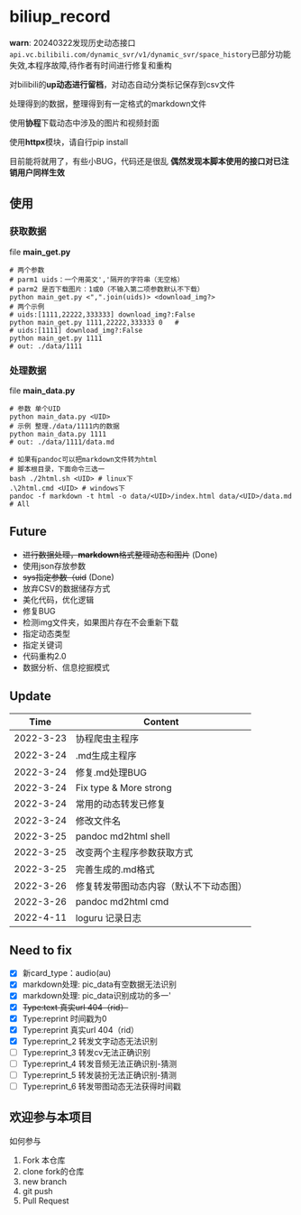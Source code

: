 # biliup_record

**warn**: 20240322发现历史动态接口`api.vc.bilibili.com/dynamic_svr/v1/dynamic_svr/space_history`已部分功能失效,本程序故障,待作者有时间进行修复和重构

对bilibili的**up动态进行留档**，对动态自动分类标记保存到csv文件

处理得到的数据，整理得到有一定格式的markdown文件

使用**协程**下载动态中涉及的图片和视频封面

使用**httpx**模块，请自行pip install

目前能将就用了，有些小BUG，代码还是很乱
**偶然发现本脚本使用的接口对已注销用户同样生效**
## 使用
### 获取数据
file  **main_get.py**
```shell
# 两个参数
# parm1 uids：一个用英文','隔开的字符串（无空格）
# parm2 是否下载图片：1或0（不输入第二项参数默认不下载）
python main_get.py <",".join(uids)> <download_img?>
# 两个示例
# uids:[1111,22222,333333] download_img?:False
python main_get.py 1111,22222,333333 0   #
# uids:[1111] download_img?:False
python main_get.py 1111
# out: ./data/1111
```
### 处理数据
file  **main_data.py**
~~~shell
# 参数 单个UID
python main_data.py <UID>
# 示例 整理./data/1111内的数据
python main_data.py 1111
# out: ./data/1111/data.md

# 如果有pandoc可以把markdown文件转为html
# 脚本根目录，下面命令三选一
bash ./2html.sh <UID> # linux下
.\2html.cmd <UID> # windows下
pandoc -f markdown -t html -o data/<UID>/index.html data/<UID>/data.md # All
~~~

## Future

* ~~进行数据处理，**markdown**格式整理动态和图片~~ (Done)
* 使用json存放参数
* ~~sys指定参数（uid~~ (Done)
* 放弃CSV的数据储存方式
* 美化代码，优化逻辑
* 修复BUG
* 检测img文件夹，如果图片存在不会重新下载
* 指定动态类型
* 指定关键词
* 代码重构2.0
* 数据分析、信息挖掘模式

## Update

|Time|Content|
|----|----|
|2022-3-23|协程爬虫主程序|
|2022-3-24|.md生成主程序|
|2022-3-24|修复.md处理BUG|
|2022-3-24|Fix type & More strong|
|2022-3-24|常用的动态转发已修复|
|2022-3-24|修改文件名|
|2022-3-25|pandoc md2html shell|
|2022-3-25|改变两个主程序参数获取方式|
|2022-3-25|完善生成的.md格式|
|2022-3-26|修复转发带图动态内容（默认不下动态图）|
|2022-3-26|pandoc md2html cmd|
|2022-4-11|loguru 记录日志|


## Need to fix

- [x] 新card_type：audio(au)
- [x] markdown处理: pic_data有空数据无法识别
- [x] markdown处理: pic_data识别成功的多一'
- [x] ~~Type:text 真实url 404（rid）~~
- [x] Type:reprint 时间戳为0
- [x] Type:reprint 真实url 404（rid）
- [x] Type:reprint_2 转发文字动态无法识别
- [ ] Type:reprint_3 转发cv无法正确识别
- [ ] Type:reprint_4 转发音频无法正确识别-猜测
- [ ] Type:reprint_5 转发装扮无法正确识别-猜测
- [ ] Type:reprint_6 转发带图动态无法获得时间戳

## 欢迎参与本项目
如何参与
1. Fork 本仓库
2. clone fork的仓库
3. new branch
4. git push
5. Pull Request
